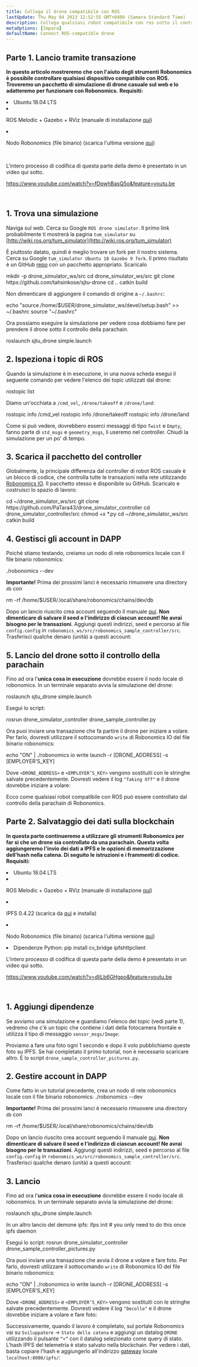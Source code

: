 ```yaml
---
title: Collega il drone compatibile con ROS
lastUpdate: Thu May 04 2023 12:52:55 GMT+0400 (Samara Standard Time)
description: Collega qualsiasi robot compatibile con ros sotto il controllo della parachain di robonomics.
metaOptions: [Impara]
defaultName: Connect ROS-compatible drone
---
```



## Parte 1. Lancio tramite transazione

**In questo articolo mostreremo che con l'aiuto degli strumenti Robonomics è possibile controllare qualsiasi dispositivo compatibile con ROS. Troveremo un pacchetto di simulazione di drone casuale sul web e lo adatteremo per funzionare con Robonomics.**
**Requisiti:**

<List>

<li>Ubuntu 18.04 LTS</li>

<li class="flex">

ROS Melodic + Gazebo + RViz (manuale di installazione [qui](http://wiki.ros.org/melodic/Installazione))

</li>

<li class="flex">

Nodo Robonomics (file binario) (scarica l'ultima versione [qui](https://github.com/airalab/robonomics/releases))

</li>

</List>

<br/>

L'intero processo di codifica di questa parte della demo è presentato in un video qui sotto.

https://www.youtube.com/watch?v=fDpwhBasQ5o&feature=youtu.be

<br/>

## 1. Trova una simulazione
Naviga sul web. Cerca su Google `ROS drone simulator`. Il primo link probabilmente ti mostrerà la pagina `tum_simulator` su [http://wiki.ros.org/tum_simulator](http://wiki.ros.org/tum_simulator)


<LessonImages imageClasses="mb" src="connect-any-ros-compatible-drone/tum_simulator.jpg" alt="tum_simulator"/>

È piuttosto datato, quindi è meglio trovare un fork per il nostro sistema. Cerca su Google `tum_simulator Ubuntu 18 Gazebo 9 fork`. Il primo risultato è un GitHub [repo](https://github.com/tahsinkose/sjtu-drone) con un pacchetto appropriato. Scaricalo

<LessonCodeWrapper language="bash">
mkdir -p drone_simulator_ws/src
cd drone_simulator_ws/src
git clone https://github.com/tahsinkose/sjtu-drone
cd ..
catkin build
</LessonCodeWrapper>

Non dimenticare di aggiungere il comando di origine a `~/.bashrc`:

<LessonCodeWrapper language="bash" codeClass="big-code">
echo "source /home/$USER/drone_simulator_ws/devel/setup.bash" >> ~/.bashrc
source "~/.bashrc"
</LessonCodeWrapper>

Ora possiamo eseguire la simulazione per vedere cosa dobbiamo fare per prendere il drone sotto il controllo della parachain.

<LessonCodeWrapper language="bash">
roslaunch sjtu_drone simple.launch
</LessonCodeWrapper>

## 2. Ispeziona i topic di ROS
Quando la simulazione è in esecuzione, in una nuova scheda esegui il seguente comando per vedere l'elenco dei topic utilizzati dal drone:

<LessonCodeWrapper language="bash">
rostopic list
</LessonCodeWrapper>

Diamo un'occhiata a `/cmd_vel`, `/drone/takeoff` e `/drone/land`:

<LessonCodeWrapper language="bash">
rostopic info /cmd_vel
rostopic info /drone/takeoff
rostopic info /drone/land
</LessonCodeWrapper>

<LessonImages imageClasses="mb" src="connect-any-ros-compatible-drone/topics_info.jpg" alt="topics_info"/>

Come si può vedere, dovrebbero esserci messaggi di tipo `Twist` e `Empty`, fanno parte di `std_msgs` e `geometry_msgs`, li useremo nel controller. Chiudi la simulazione per un po' di tempo.

## 3. Scarica il pacchetto del controller
Globalmente, la principale differenza dal controller di robot ROS casuale è un blocco di codice, che controlla tutte le transazioni nella rete utilizzando [Robonomics IO](https://wiki.robonomics.network/docs/rinterface/). Il pacchetto stesso è disponibile su GitHub. Scaricalo e costruisci lo spazio di lavoro:

<LessonCodeWrapper language="bash">
cd ~/drone_simulator_ws/src
git clone https://github.com/PaTara43/drone_simulator_controller
cd drone_simulator_controller/src
chmod +x *.py
cd ~/drone_simulator_ws/src
catkin build
</LessonCodeWrapper>

## 4. Gestisci gli account in DAPP
Poiché stiamo testando, creiamo un nodo di rete robonomics locale con il file binario robonomics:

<LessonCodeWrapper language="bash">
./robonomics --dev
</LessonCodeWrapper>

**Importante!** Prima dei prossimi lanci è necessario rimuovere una directory `db` con

<LessonCodeWrapper language="bash" codeClass="big-code">
rm -rf /home/$USER/.local/share/robonomics/chains/dev/db
</LessonCodeWrapper>

Dopo un lancio riuscito crea account seguendo il manuale [qui](https://wiki.robonomics.network/docs/create-account-in-dapp/). **Non dimenticare di salvare il seed e l'indirizzo di ciascun account! Ne avrai bisogno per le transazioni**. Aggiungi questi indirizzi, seed e percorso al file `config.config` in `robonomics_ws/src/robonomics_sample_controller/src`. Trasferisci qualche denaro (unità) a questi account:

<LessonImages imageClasses="mb" src="connect-any-ros-compatible-drone/balances.jpg" alt="balances"/>

## 5. Lancio del drone sotto il controllo della parachain

Fino ad ora l'**unica cosa in esecuzione** dovrebbe essere il nodo locale di robonomics. In un terminale separato avvia la simulazione del drone:

<LessonCodeWrapper language="bash">
roslaunch sjtu_drone simple.launch
</LessonCodeWrapper>

Esegui lo script:

<LessonCodeWrapper language="bash" codeClass="big-code">
rosrun drone_simulator_controller drone_sample_controller.py
</LessonCodeWrapper>

<LessonImages imageClasses="mb" src="connect-any-ros-compatible-drone/launched_drone.jpg" alt="launched_drone"/>

Ora puoi inviare una transazione che fa partire il drone per iniziare a volare. Per farlo, dovresti utilizzare il sottocomando `write` di Robonomics IO del file binario robonomics:

<LessonCodeWrapper language="bash" codeClass="big-code">
echo "ON" | ./robonomics io write launch -r [DRONE_ADDRESS] -s [EMPLOYER’S_KEY]
</LessonCodeWrapper>

Dove `<DRONE_ADDRESS>` e `<EMPLOYER’S_KEY>` vengono sostituiti con le stringhe salvate precedentemente.
Dovresti vedere il log `"Taking Off"` e il drone dovrebbe iniziare a volare:

<LessonImages imageClasses="mb" src="connect-any-ros-compatible-drone/flying.jpg" alt="flying"/>

Ecco come qualsiasi robot compatibile con ROS può essere controllato dal controllo della parachain di Robonomics.


##  Parte 2. Salvataggio dei dati sulla blockchain

**In questa parte continueremo a utilizzare gli strumenti Robonomics per far sì che un drone sia controllato da una parachain. Questa volta aggiungeremo l'invio dei dati a IPFS e le opzioni di memorizzazione dell'hash nella catena. Di seguito le istruzioni e i frammenti di codice. Requisiti:**

<List>

<li>Ubuntu 18.04 LTS</li>

<li class="flex">

ROS Melodic + Gazebo + RViz (manuale di installazione [qui](http://wiki.ros.org/melodic/Installazione))
</li>

<li class="flex">

IPFS 0.4.22 (scarica da [qui](https://dist.ipfs.io/go-ipfs/v0.4.22/go-ipfs_v0.4.22_linux-386.tar.gz) e installa)
</li>

<li class="flex">

Nodo Robonomics (file binario) (scarica l'ultima versione [qui](https://github.com/airalab/robonomics/releases))
</li>

<li>Dipendenze Python:
<LessonCodeWrapper language="bash">
pip install cv_bridge ipfshttpclient
</LessonCodeWrapper>
</li>

</List>

L'intero processo di codifica di questa parte della demo è presentato in un video qui sotto.

https://www.youtube.com/watch?v=dliLb6GHgpo&feature=youtu.be

<br/>

## 1. Aggiungi dipendenze
Se avviamo una simulazione e guardiamo l'elenco dei topic (vedi parte 1), vedremo che c'è un topic che contiene i dati della fotocamera frontale e utilizza il tipo di messaggio `sensor_msgs/Image`:

<LessonImages imageClasses="mb" src="connect-any-ros-compatible-drone/front_camera.jpg" alt="front_camera"/>

Proviamo a fare una foto ogni 1 secondo e dopo il volo pubblichiamo queste foto su IPFS. Se hai completato il primo tutorial, non è necessario scaricare altro. È lo script `drone_sample_controller_pictures.py`.

## 2. Gestire account in DAPP
Come fatto in un tutorial precedente, crea un nodo di rete robonomics locale con il file binario robonomics:
<LessonCodeWrapper language="bash">
./robonomics --dev
</LessonCodeWrapper>

**Importante!** Prima dei prossimi lanci è necessario rimuovere una directory `db` con

<LessonCodeWrapper language="bash" codeClass="big-code">
rm -rf /home/$USER/.local/share/robonomics/chains/dev/db
</LessonCodeWrapper>

Dopo un lancio riuscito crea account seguendo il manuale [qui](https://wiki.robonomics.network/docs/create-account-in-dapp/). **Non dimenticare di salvare il seed e l'indirizzo di ciascun account! Ne avrai bisogno per le transazioni**. Aggiungi questi indirizzi, seed e percorso al file `config.config` in `robonomics_ws/src/robonomics_sample_controller/src`. Trasferisci qualche denaro (unità) a questi account:

<LessonImages imageClasses="mb" src="connect-any-ros-compatible-drone/balances.jpg" alt="balances"/>

## 3. Lancio
Fino ad ora l'**unica cosa in esecuzione** dovrebbe essere il nodo locale di robonomics. In un terminale separato avvia la simulazione del drone:

<LessonCodeWrapper language="bash">
roslaunch sjtu_drone simple.launch
</LessonCodeWrapper>

In un altro lancio del demone ipfs:
<LessonCodeWrapper language="bash">
ifps init # you only need to do this once
ipfs daemon
</LessonCodeWrapper>

Esegui lo script:
<LessonCodeWrapper language="bash" codeClass="big-code">
rosrun drone_simulator_controller drone_sample_controller_pictures.py
</LessonCodeWrapper>

Ora puoi inviare una transazione che avvia il drone a volare e fare foto. Per farlo, dovresti utilizzare il sottocomando `write` di Robonomics IO del file binario robonomics:

<LessonCodeWrapper language="bash" codeClass="big-code">
echo "ON" | ./robonomics io write launch -r [DRONE_ADDRESS] -s [EMPLOYER’S_KEY]
</LessonCodeWrapper>

Dove `<DRONE_ADDRESS>` e `<EMPLOYER’S_KEY>` vengono sostituiti con le stringhe salvate precedentemente.
Dovresti vedere il log `"Decollo"` e il drone dovrebbe iniziare a volare e fare foto:

<LessonImages imageClasses="mb" src="connect-any-ros-compatible-drone/flying_picturing.jpg" alt="flying_picturing"/>

Successivamente, quando il lavoro è completato, sul portale Robonomics vai su `Sviluppatore` -> `Stato della catena` e aggiungi un datalog `DRONE` utilizzando il pulsante `“+”` con il datalog selezionato come query di stato. L'hash IPFS del telemetria è stato salvato nella blockchain. Per vedere i dati, basta copiare l'hash e aggiungerlo all'indirizzo [gateway](https://gateway.ipfs.io/ipfs/QmeYYwD4y4DgVVdAzhT7wW5vrvmbKPQj8wcV2pAzjbj886/docs/getting-started/) locale `localhost:8080/ipfs/`:


<LessonImages imageClasses="mb" src="connect-any-ros-compatible-drone/datalog.jpg" alt="Voila"/>